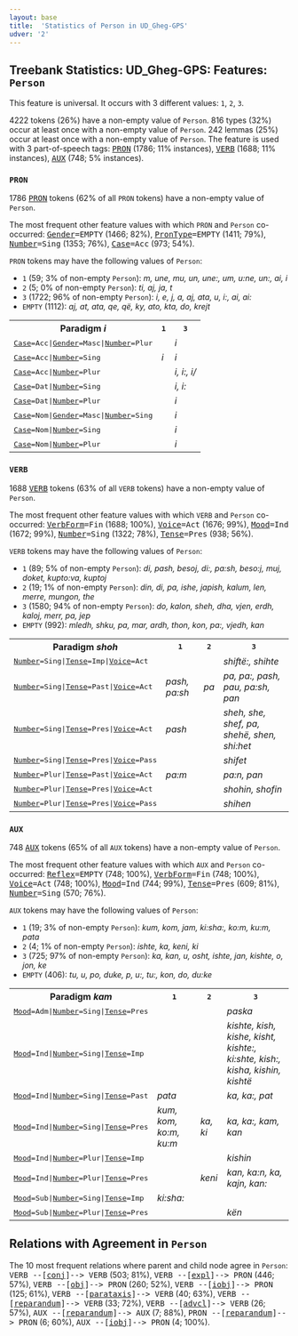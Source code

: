 ```yaml
---
layout: base
title:  'Statistics of Person in UD_Gheg-GPS'
udver: '2'
---
```


## Treebank Statistics: UD_Gheg-GPS: Features: `Person`

This feature is universal.
It occurs with 3 different values: `1`, `2`, `3`.

4222 tokens (26%) have a non-empty value of `Person`.
816 types (32%) occur at least once with a non-empty value of `Person`.
242 lemmas (25%) occur at least once with a non-empty value of `Person`.
The feature is used with 3 part-of-speech tags: <tt><a href="aln_gps-pos-PRON.html">PRON</a></tt> (1786; 11% instances), <tt><a href="aln_gps-pos-VERB.html">VERB</a></tt> (1688; 11% instances), <tt><a href="aln_gps-pos-AUX.html">AUX</a></tt> (748; 5% instances).

### `PRON`

1786 <tt><a href="aln_gps-pos-PRON.html">PRON</a></tt> tokens (62% of all `PRON` tokens) have a non-empty value of `Person`.

The most frequent other feature values with which `PRON` and `Person` co-occurred: <tt><a href="aln_gps-feat-Gender.html">Gender</a></tt><tt>=EMPTY</tt> (1466; 82%), <tt><a href="aln_gps-feat-PronType.html">PronType</a></tt><tt>=EMPTY</tt> (1411; 79%), <tt><a href="aln_gps-feat-Number.html">Number</a></tt><tt>=Sing</tt> (1353; 76%), <tt><a href="aln_gps-feat-Case.html">Case</a></tt><tt>=Acc</tt> (973; 54%).

`PRON` tokens may have the following values of `Person`:

* `1` (59; 3% of non-empty `Person`): <em>m, une, mu, un, une:, um, u:ne, un:, ai, i</em>
* `2` (5; 0% of non-empty `Person`): <em>ti, aj, ja, t</em>
* `3` (1722; 96% of non-empty `Person`): <em>i, e, j, a, aj, ata, u, i:, ai, ai:</em>
* `EMPTY` (1112): <em>aj, at, ata, qe, që, ky, ato, kta, do, krejt</em>

<table>
  <tr><th>Paradigm <i>i</i></th><th><tt>1</tt></th><th><tt>3</tt></th></tr>
  <tr><td><tt><tt><a href="aln_gps-feat-Case.html">Case</a></tt><tt>=Acc</tt>|<tt><a href="aln_gps-feat-Gender.html">Gender</a></tt><tt>=Masc</tt>|<tt><a href="aln_gps-feat-Number.html">Number</a></tt><tt>=Plur</tt></tt></td><td></td><td><em>i</em></td></tr>
  <tr><td><tt><tt><a href="aln_gps-feat-Case.html">Case</a></tt><tt>=Acc</tt>|<tt><a href="aln_gps-feat-Number.html">Number</a></tt><tt>=Sing</tt></tt></td><td><em>i</em></td><td><em>i</em></td></tr>
  <tr><td><tt><tt><a href="aln_gps-feat-Case.html">Case</a></tt><tt>=Acc</tt>|<tt><a href="aln_gps-feat-Number.html">Number</a></tt><tt>=Plur</tt></tt></td><td></td><td><em>i, i:, i/</em></td></tr>
  <tr><td><tt><tt><a href="aln_gps-feat-Case.html">Case</a></tt><tt>=Dat</tt>|<tt><a href="aln_gps-feat-Number.html">Number</a></tt><tt>=Sing</tt></tt></td><td></td><td><em>i, i:</em></td></tr>
  <tr><td><tt><tt><a href="aln_gps-feat-Case.html">Case</a></tt><tt>=Dat</tt>|<tt><a href="aln_gps-feat-Number.html">Number</a></tt><tt>=Plur</tt></tt></td><td></td><td><em>i</em></td></tr>
  <tr><td><tt><tt><a href="aln_gps-feat-Case.html">Case</a></tt><tt>=Nom</tt>|<tt><a href="aln_gps-feat-Gender.html">Gender</a></tt><tt>=Masc</tt>|<tt><a href="aln_gps-feat-Number.html">Number</a></tt><tt>=Sing</tt></tt></td><td></td><td><em>i</em></td></tr>
  <tr><td><tt><tt><a href="aln_gps-feat-Case.html">Case</a></tt><tt>=Nom</tt>|<tt><a href="aln_gps-feat-Number.html">Number</a></tt><tt>=Sing</tt></tt></td><td></td><td><em>i</em></td></tr>
  <tr><td><tt><tt><a href="aln_gps-feat-Case.html">Case</a></tt><tt>=Nom</tt>|<tt><a href="aln_gps-feat-Number.html">Number</a></tt><tt>=Plur</tt></tt></td><td></td><td><em>i</em></td></tr>
</table>

### `VERB`

1688 <tt><a href="aln_gps-pos-VERB.html">VERB</a></tt> tokens (63% of all `VERB` tokens) have a non-empty value of `Person`.

The most frequent other feature values with which `VERB` and `Person` co-occurred: <tt><a href="aln_gps-feat-VerbForm.html">VerbForm</a></tt><tt>=Fin</tt> (1688; 100%), <tt><a href="aln_gps-feat-Voice.html">Voice</a></tt><tt>=Act</tt> (1676; 99%), <tt><a href="aln_gps-feat-Mood.html">Mood</a></tt><tt>=Ind</tt> (1672; 99%), <tt><a href="aln_gps-feat-Number.html">Number</a></tt><tt>=Sing</tt> (1322; 78%), <tt><a href="aln_gps-feat-Tense.html">Tense</a></tt><tt>=Pres</tt> (938; 56%).

`VERB` tokens may have the following values of `Person`:

* `1` (89; 5% of non-empty `Person`): <em>di, pash, besoj, di:, pa:sh, beso:j, muj, doket, kupto:va, kuptoj</em>
* `2` (19; 1% of non-empty `Person`): <em>din, di, pa, ishe, japish, kalum, len, merre, mungon, the</em>
* `3` (1580; 94% of non-empty `Person`): <em>do, kalon, sheh, dha, vjen, erdh, kaloj, merr, pa, jep</em>
* `EMPTY` (992): <em>mledh, shku, pa, mar, ardh, thon, kon, pa:, vjedh, kan</em>

<table>
  <tr><th>Paradigm <i>shoh</i></th><th><tt>1</tt></th><th><tt>2</tt></th><th><tt>3</tt></th></tr>
  <tr><td><tt><tt><a href="aln_gps-feat-Number.html">Number</a></tt><tt>=Sing</tt>|<tt><a href="aln_gps-feat-Tense.html">Tense</a></tt><tt>=Imp</tt>|<tt><a href="aln_gps-feat-Voice.html">Voice</a></tt><tt>=Act</tt></tt></td><td></td><td></td><td><em>shiftë:, shihte</em></td></tr>
  <tr><td><tt><tt><a href="aln_gps-feat-Number.html">Number</a></tt><tt>=Sing</tt>|<tt><a href="aln_gps-feat-Tense.html">Tense</a></tt><tt>=Past</tt>|<tt><a href="aln_gps-feat-Voice.html">Voice</a></tt><tt>=Act</tt></tt></td><td><em>pash, pa:sh</em></td><td><em>pa</em></td><td><em>pa, pa:, pash, pau, pa:sh, pan</em></td></tr>
  <tr><td><tt><tt><a href="aln_gps-feat-Number.html">Number</a></tt><tt>=Sing</tt>|<tt><a href="aln_gps-feat-Tense.html">Tense</a></tt><tt>=Pres</tt>|<tt><a href="aln_gps-feat-Voice.html">Voice</a></tt><tt>=Act</tt></tt></td><td><em>pash</em></td><td></td><td><em>sheh, she, shef, pa, shehë, shen, shi:het</em></td></tr>
  <tr><td><tt><tt><a href="aln_gps-feat-Number.html">Number</a></tt><tt>=Sing</tt>|<tt><a href="aln_gps-feat-Tense.html">Tense</a></tt><tt>=Pres</tt>|<tt><a href="aln_gps-feat-Voice.html">Voice</a></tt><tt>=Pass</tt></tt></td><td></td><td></td><td><em>shifet</em></td></tr>
  <tr><td><tt><tt><a href="aln_gps-feat-Number.html">Number</a></tt><tt>=Plur</tt>|<tt><a href="aln_gps-feat-Tense.html">Tense</a></tt><tt>=Past</tt>|<tt><a href="aln_gps-feat-Voice.html">Voice</a></tt><tt>=Act</tt></tt></td><td><em>pa:m</em></td><td></td><td><em>pa:n, pan</em></td></tr>
  <tr><td><tt><tt><a href="aln_gps-feat-Number.html">Number</a></tt><tt>=Plur</tt>|<tt><a href="aln_gps-feat-Tense.html">Tense</a></tt><tt>=Pres</tt>|<tt><a href="aln_gps-feat-Voice.html">Voice</a></tt><tt>=Act</tt></tt></td><td></td><td></td><td><em>shohin, shofin</em></td></tr>
  <tr><td><tt><tt><a href="aln_gps-feat-Number.html">Number</a></tt><tt>=Plur</tt>|<tt><a href="aln_gps-feat-Tense.html">Tense</a></tt><tt>=Pres</tt>|<tt><a href="aln_gps-feat-Voice.html">Voice</a></tt><tt>=Pass</tt></tt></td><td></td><td></td><td><em>shihen</em></td></tr>
</table>

### `AUX`

748 <tt><a href="aln_gps-pos-AUX.html">AUX</a></tt> tokens (65% of all `AUX` tokens) have a non-empty value of `Person`.

The most frequent other feature values with which `AUX` and `Person` co-occurred: <tt><a href="aln_gps-feat-Reflex.html">Reflex</a></tt><tt>=EMPTY</tt> (748; 100%), <tt><a href="aln_gps-feat-VerbForm.html">VerbForm</a></tt><tt>=Fin</tt> (748; 100%), <tt><a href="aln_gps-feat-Voice.html">Voice</a></tt><tt>=Act</tt> (748; 100%), <tt><a href="aln_gps-feat-Mood.html">Mood</a></tt><tt>=Ind</tt> (744; 99%), <tt><a href="aln_gps-feat-Tense.html">Tense</a></tt><tt>=Pres</tt> (609; 81%), <tt><a href="aln_gps-feat-Number.html">Number</a></tt><tt>=Sing</tt> (570; 76%).

`AUX` tokens may have the following values of `Person`:

* `1` (19; 3% of non-empty `Person`): <em>kum, kom, jam, ki:sha:, ko:m, ku:m, pata</em>
* `2` (4; 1% of non-empty `Person`): <em>ishte, ka, keni, ki</em>
* `3` (725; 97% of non-empty `Person`): <em>ka, kan, u, osht, ishte, jan, kishte, o, jon, ke</em>
* `EMPTY` (406): <em>tu, u, po, duke, p, u:, tu:, kon, do, du:ke</em>

<table>
  <tr><th>Paradigm <i>kam</i></th><th><tt>1</tt></th><th><tt>2</tt></th><th><tt>3</tt></th></tr>
  <tr><td><tt><tt><a href="aln_gps-feat-Mood.html">Mood</a></tt><tt>=Adm</tt>|<tt><a href="aln_gps-feat-Number.html">Number</a></tt><tt>=Sing</tt>|<tt><a href="aln_gps-feat-Tense.html">Tense</a></tt><tt>=Pres</tt></tt></td><td></td><td></td><td><em>paska</em></td></tr>
  <tr><td><tt><tt><a href="aln_gps-feat-Mood.html">Mood</a></tt><tt>=Ind</tt>|<tt><a href="aln_gps-feat-Number.html">Number</a></tt><tt>=Sing</tt>|<tt><a href="aln_gps-feat-Tense.html">Tense</a></tt><tt>=Imp</tt></tt></td><td></td><td></td><td><em>kishte, kish, kishe, kisht, kishte:, ki:shte, kish:, kisha, kishin, kishtë</em></td></tr>
  <tr><td><tt><tt><a href="aln_gps-feat-Mood.html">Mood</a></tt><tt>=Ind</tt>|<tt><a href="aln_gps-feat-Number.html">Number</a></tt><tt>=Sing</tt>|<tt><a href="aln_gps-feat-Tense.html">Tense</a></tt><tt>=Past</tt></tt></td><td><em>pata</em></td><td></td><td><em>ka, ka:, pat</em></td></tr>
  <tr><td><tt><tt><a href="aln_gps-feat-Mood.html">Mood</a></tt><tt>=Ind</tt>|<tt><a href="aln_gps-feat-Number.html">Number</a></tt><tt>=Sing</tt>|<tt><a href="aln_gps-feat-Tense.html">Tense</a></tt><tt>=Pres</tt></tt></td><td><em>kum, kom, ko:m, ku:m</em></td><td><em>ka, ki</em></td><td><em>ka, ka:, kam, kan</em></td></tr>
  <tr><td><tt><tt><a href="aln_gps-feat-Mood.html">Mood</a></tt><tt>=Ind</tt>|<tt><a href="aln_gps-feat-Number.html">Number</a></tt><tt>=Plur</tt>|<tt><a href="aln_gps-feat-Tense.html">Tense</a></tt><tt>=Imp</tt></tt></td><td></td><td></td><td><em>kishin</em></td></tr>
  <tr><td><tt><tt><a href="aln_gps-feat-Mood.html">Mood</a></tt><tt>=Ind</tt>|<tt><a href="aln_gps-feat-Number.html">Number</a></tt><tt>=Plur</tt>|<tt><a href="aln_gps-feat-Tense.html">Tense</a></tt><tt>=Pres</tt></tt></td><td></td><td><em>keni</em></td><td><em>kan, ka:n, ka, kajn, kan:</em></td></tr>
  <tr><td><tt><tt><a href="aln_gps-feat-Mood.html">Mood</a></tt><tt>=Sub</tt>|<tt><a href="aln_gps-feat-Number.html">Number</a></tt><tt>=Sing</tt>|<tt><a href="aln_gps-feat-Tense.html">Tense</a></tt><tt>=Imp</tt></tt></td><td><em>ki:sha:</em></td><td></td><td></td></tr>
  <tr><td><tt><tt><a href="aln_gps-feat-Mood.html">Mood</a></tt><tt>=Sub</tt>|<tt><a href="aln_gps-feat-Number.html">Number</a></tt><tt>=Plur</tt>|<tt><a href="aln_gps-feat-Tense.html">Tense</a></tt><tt>=Pres</tt></tt></td><td></td><td></td><td><em>kën</em></td></tr>
</table>

## Relations with Agreement in `Person`

The 10 most frequent relations where parent and child node agree in `Person`:
<tt>VERB --[<tt><a href="aln_gps-dep-conj.html">conj</a></tt>]--> VERB</tt> (503; 81%),
<tt>VERB --[<tt><a href="aln_gps-dep-expl.html">expl</a></tt>]--> PRON</tt> (446; 57%),
<tt>VERB --[<tt><a href="aln_gps-dep-obj.html">obj</a></tt>]--> PRON</tt> (260; 52%),
<tt>VERB --[<tt><a href="aln_gps-dep-iobj.html">iobj</a></tt>]--> PRON</tt> (125; 61%),
<tt>VERB --[<tt><a href="aln_gps-dep-parataxis.html">parataxis</a></tt>]--> VERB</tt> (40; 63%),
<tt>VERB --[<tt><a href="aln_gps-dep-reparandum.html">reparandum</a></tt>]--> VERB</tt> (33; 72%),
<tt>VERB --[<tt><a href="aln_gps-dep-advcl.html">advcl</a></tt>]--> VERB</tt> (26; 57%),
<tt>AUX --[<tt><a href="aln_gps-dep-reparandum.html">reparandum</a></tt>]--> AUX</tt> (7; 88%),
<tt>PRON --[<tt><a href="aln_gps-dep-reparandum.html">reparandum</a></tt>]--> PRON</tt> (6; 60%),
<tt>AUX --[<tt><a href="aln_gps-dep-iobj.html">iobj</a></tt>]--> PRON</tt> (4; 100%).

